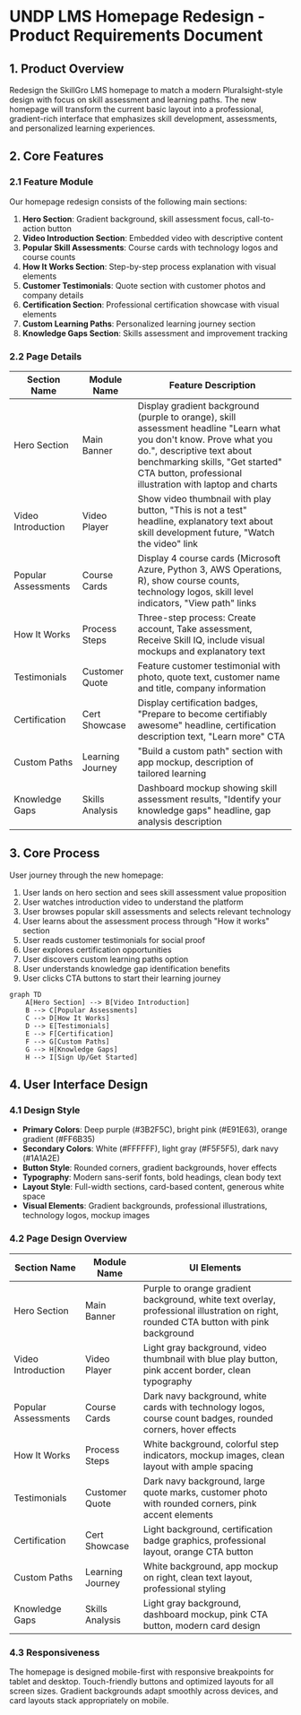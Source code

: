 # UNDP LMS Homepage Redesign - Product Requirements Document

## 1. Product Overview
Redesign the SkillGro LMS homepage to match a modern Pluralsight-style design with focus on skill assessment and learning paths. The new homepage will transform the current basic layout into a professional, gradient-rich interface that emphasizes skill development, assessments, and personalized learning experiences.

## 2. Core Features

### 2.1 Feature Module
Our homepage redesign consists of the following main sections:
1. **Hero Section**: Gradient background, skill assessment focus, call-to-action button
2. **Video Introduction Section**: Embedded video with descriptive content
3. **Popular Skill Assessments**: Course cards with technology logos and course counts
4. **How It Works Section**: Step-by-step process explanation with visual elements
5. **Customer Testimonials**: Quote section with customer photos and company details
6. **Certification Section**: Professional certification showcase with visual elements
7. **Custom Learning Paths**: Personalized learning journey section
8. **Knowledge Gaps Section**: Skills assessment and improvement tracking

### 2.2 Page Details

| Section Name | Module Name | Feature Description |
|--------------|-------------|--------------------|
| Hero Section | Main Banner | Display gradient background (purple to orange), skill assessment headline "Learn what you don't know. Prove what you do.", descriptive text about benchmarking skills, "Get started" CTA button, professional illustration with laptop and charts |
| Video Introduction | Video Player | Show video thumbnail with play button, "This is not a test" headline, explanatory text about skill development future, "Watch the video" link |
| Popular Assessments | Course Cards | Display 4 course cards (Microsoft Azure, Python 3, AWS Operations, R), show course counts, technology logos, skill level indicators, "View path" links |
| How It Works | Process Steps | Three-step process: Create account, Take assessment, Receive Skill IQ, include visual mockups and explanatory text |
| Testimonials | Customer Quote | Feature customer testimonial with photo, quote text, customer name and title, company information |
| Certification | Cert Showcase | Display certification badges, "Prepare to become certifiably awesome" headline, certification description text, "Learn more" CTA |
| Custom Paths | Learning Journey | "Build a custom path" section with app mockup, description of tailored learning |
| Knowledge Gaps | Skills Analysis | Dashboard mockup showing skill assessment results, "Identify your knowledge gaps" headline, gap analysis description |

## 3. Core Process

User journey through the new homepage:
1. User lands on hero section and sees skill assessment value proposition
2. User watches introduction video to understand the platform
3. User browses popular skill assessments and selects relevant technology
4. User learns about the assessment process through "How it works" section
5. User reads customer testimonials for social proof
6. User explores certification opportunities
7. User discovers custom learning paths option
8. User understands knowledge gap identification benefits
9. User clicks CTA buttons to start their learning journey

```mermaid
graph TD
    A[Hero Section] --> B[Video Introduction]
    B --> C[Popular Assessments]
    C --> D[How It Works]
    D --> E[Testimonials]
    E --> F[Certification]
    F --> G[Custom Paths]
    G --> H[Knowledge Gaps]
    H --> I[Sign Up/Get Started]
```

## 4. User Interface Design

### 4.1 Design Style
- **Primary Colors**: Deep purple (#3B2F5C), bright pink (#E91E63), orange gradient (#FF6B35)
- **Secondary Colors**: White (#FFFFFF), light gray (#F5F5F5), dark navy (#1A1A2E)
- **Button Style**: Rounded corners, gradient backgrounds, hover effects
- **Typography**: Modern sans-serif fonts, bold headings, clean body text
- **Layout Style**: Full-width sections, card-based content, generous white space
- **Visual Elements**: Gradient backgrounds, professional illustrations, technology logos, mockup images

### 4.2 Page Design Overview

| Section Name | Module Name | UI Elements |
|--------------|-------------|-------------|
| Hero Section | Main Banner | Purple to orange gradient background, white text overlay, professional illustration on right, rounded CTA button with pink background |
| Video Introduction | Video Player | Light gray background, video thumbnail with blue play button, pink accent border, clean typography |
| Popular Assessments | Course Cards | Dark navy background, white cards with technology logos, course count badges, rounded corners, hover effects |
| How It Works | Process Steps | White background, colorful step indicators, mockup images, clean layout with ample spacing |
| Testimonials | Customer Quote | Dark navy background, large quote marks, customer photo with rounded corners, pink accent elements |
| Certification | Cert Showcase | Light background, certification badge graphics, professional layout, orange CTA button |
| Custom Paths | Learning Journey | White background, app mockup on right, clean text layout, professional styling |
| Knowledge Gaps | Skills Analysis | Light gray background, dashboard mockup, pink CTA button, modern card design |

### 4.3 Responsiveness
The homepage is designed mobile-first with responsive breakpoints for tablet and desktop. Touch-friendly buttons and optimized layouts for all screen sizes. Gradient backgrounds adapt smoothly across devices, and card layouts stack appropriately on mobile.
